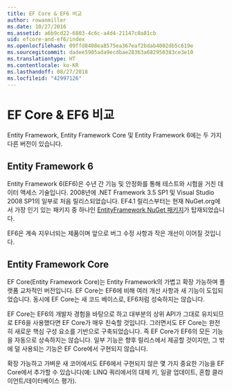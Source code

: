 ```yaml
---
title: EF Core & EF6 비교
author: rowanmiller
ms.date: 10/27/2016
ms.assetid: a6b9cd22-6803-4c6c-a4d4-21147c0a81cb
uid: efcore-and-ef6/index
ms.openlocfilehash: 09ffd8408ea8575ea367eaf2bdab4002db5c619e
ms.sourcegitcommit: dadee5905ada9ecdbae28363a682950383ce3e10
ms.translationtype: HT
ms.contentlocale: ko-KR
ms.lasthandoff: 08/27/2018
ms.locfileid: "42997126"
---
```

# <a name="compare-ef-core--ef6"></a>EF Core & EF6 비교

Entity Framework, Entity Framework Core 및 Entity Framework 6에는 두 가지 다른 버전이 있습니다.

## <a name="entity-framework-6"></a>Entity Framework 6

Entity Framework 6(EF6)은 수년 간 기능 및 안정화를 통해 테스트와 시험을 거친 데이터 액세스 기술입니다. 2008년에 .NET Framework 3.5 SP1 및 Visual Studio 2008 SP1의 일부로 처음 릴리스되었습니다. EF4.1 릴리스부터는 현재 NuGet.org에서 가장 인기 있는 패키지 중 하나인 [EntityFramework NuGet 패키지](https://www.nuget.org/packages/EntityFramework/)가 탑재되었습니다.

EF6은 계속 지우너되는 제품이며 앞으로 버그 수정 사항과 작은 개선이 이어질 것입니다.

## <a name="entity-framework-core"></a>Entity Framework Core

EF Core(Entity Framework Core)는 Entity Framework의 가볍고 확장 가능하며 플랫폼 교차적인 버전입니다. EF Core는 EF6에 비해 여러 개선 사항과 새 기능이 도입되었습니다. 동시에 EF Core는 새 코드 베이스로, EF6처럼 성숙하지는 않습니다.

EF Core는 EF6의 개발자 경험을 바탕으로 하고 대부분의 상위 API가 그대로 유지되므로 EF6을 사용했다면 EF Core가 매우 친숙할 것입니다. 그러면서도 EF Core는 완전히 새로운 핵심 구성 요소를 기반으로 구축되었습니다. 즉 EF Core가 EF6의 모든 기능을 자동으로 상속하지는 않습니다. 일부 기능은 향후 릴리스에서 제공할 것이지만, 그 밖에 덜 사용되는 기능은 EF Core에서 구현되지 않습니다.

확장 가능하고 가벼운 새 코어에서도 EF6에서 구현되지 않은 몇 가지 중요한 기능을 EF Core에서 추가할 수 있습니다(예: LINQ 쿼리에서의 대체 키, 일괄 업데이트, 혼합 클라이언트/데이터베이스 평가).
